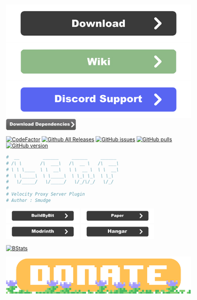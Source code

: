 <div align=center>
    <a href="https://github.com/smuddgge/Leaf/releases"><img src="./graphics/download.png" width="512"></a>
    <a href="https://smuddgge.gitbook.io/leaf-3.5.0/"><img src="./graphics/wiki.png" width="512"></a>
    <a href="https://discord.gg/pax7uFhaaD"><img src="./graphics/Discord.png" width="512"></a>
</div>

<div >
  <a href="https://builtbybit.com/resources/leaf-velocity-plugin.26200/field?field=dependencies"><img src="./graphics/download dependencys.png" width="190"></a>
</div>

[![CodeFactor](https://www.codefactor.io/repository/github/smuddgge/leaf/badge)](https://www.codefactor.io/repository/github/smuddgge/leaf)
[![Github All Releases](https://img.shields.io/github/downloads/smuddgge/leaf/total.svg)](https://github.com/smuddgge/leaf/releases)
[![GitHub issues](https://img.shields.io/github/issues/smuddgge/leaf.svg)](https://github.com/smuddgge/leaf/issues) 
[![GitHub pulls](https://img.shields.io/github/issues-pr/smuddgge/leaf.svg)](https://github.com/smuddgge/leaf/pulls)
[![GitHub version](https://img.shields.io/github/v/tag/smuddgge/leaf?sort=semver)](https://github.com/smuddgge/leaf/releases)
```yaml
#  __         ______     ______     ______
# /\ \       /\  ___\   /\  __ \   /\  ___\
# \ \ \____  \ \  __\   \ \  __ \  \ \  __\
#  \ \_____\  \ \_____\  \ \_\ \_\  \ \_\
#   \/_____/   \/_____/   \/_/\/_/   \/_/
#
# Velocity Proxy Server Plugin
# Author : Smudge
```

<div>
    <a href="https://builtbybit.com/resources/leaf-velocity-plugin.26200/"><img src="./graphics/builtbybit.png" width="200"></a>
    <a href="https://forums.papermc.io/threads/leaf-★-create-your-own-essential-proxy-commands.580/"><img src="./graphics/paper.png" width="200"></a>
    <a href="https://modrinth.com/plugin/leaf"><img src="./graphics/modrinth.png" width="200"></a>
    <a href="https://hangar.papermc.io/Smudge/Leaf"><img src="./graphics/hangar.png" width="200"></a>
</div>

[![BStats](https://bstats.org/signatures/velocity/Leaf.svg)](https://bstats.org/plugin/velocity/Leaf/17381)

<div align=center>
    <a href="https://www.paypal.com/donate/?hosted_button_id=6UNZH6234RBHW"><img src="./graphics/donate.png" width="512"></a>
</div>
